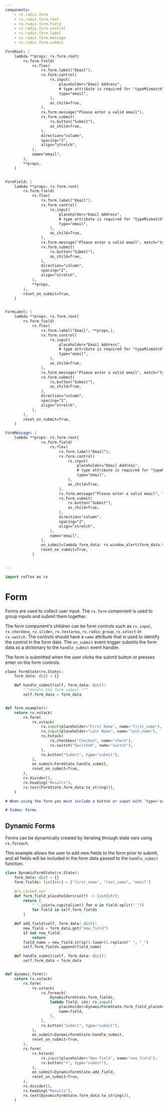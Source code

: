```yaml
---
components:
    - rx.radix.form
    - rx.radix.form.root
    - rx.radix.form.field
    - rx.radix.form.control
    - rx.radix.form.label
    - rx.radix.form.message
    - rx.radix.form.submit

FormRoot: |
    lambda **props: rx.form.root(
        rx.form.field(
            rx.flex(
                rx.form.label("Email"),
                rx.form.control(
                    rx.input(
                        placeholder="Email Address",
                        # type attribute is required for "typeMismatch" validation
                        type="email",
                    ),
                    as_child=True,
                ),
                rx.form.message("Please enter a valid email"),
                rx.form.submit(
                    rx.button("Submit"),
                    as_child=True,
                ),
                direction="column",
                spacing="2",
                align="stretch",
            ),
            name="email",
        ),
        **props,
    )


FormField: |
    lambda **props: rx.form.root(
        rx.form.field(
            rx.flex(
                rx.form.label("Email"),
                rx.form.control(
                    rx.input(
                        placeholder="Email Address",
                        # type attribute is required for "typeMismatch" validation
                        type="email",
                    ),
                    as_child=True,
                ),
                rx.form.message("Please enter a valid email", match="typeMismatch"),
                rx.form.submit(
                    rx.button("Submit"),
                    as_child=True,
                ),
                direction="column",
                spacing="2",
                align="stretch",
            ),
            **props,
        ),
        reset_on_submit=True,
    )


FormLabel: |
    lambda **props: rx.form.root(
        rx.form.field(
            rx.flex(
                rx.form.label("Email", **props,),
                rx.form.control(
                    rx.input(
                        placeholder="Email Address",
                        # type attribute is required for "typeMismatch" validation
                        type="email",
                    ),
                    as_child=True,
                ),
                rx.form.message("Please enter a valid email", match="typeMismatch"),
                rx.form.submit(
                    rx.button("Submit"),
                    as_child=True,
                ),
                direction="column",
                spacing="2",
                align="stretch",
            ),
        ),
        reset_on_submit=True,
    )

FormMessage: |
    lambda **props: rx.form.root(
                rx.form.field(
                    rx.flex(
                        rx.form.label("Email"),
                        rx.form.control(
                            rx.input(
                                placeholder="Email Address",
                                # type attribute is required for "typeMismatch" validation
                                type="email",
                            ),
                            as_child=True,
                        ),
                        rx.form.message("Please enter a valid email", **props,),
                        rx.form.submit(
                            rx.button("Submit"),
                            as_child=True,
                        ),
                        direction="column",
                        spacing="2",
                        align="stretch",
                    ),
                    name="email",
                ),
                on_submit=lambda form_data: rx.window_alert(form_data.to_string()),
                reset_on_submit=True,
            )


---
```


```python exec
import reflex as rx
```

# Form

Forms are used to collect user input. The `rx.form` component is used to group inputs and submit them together.

The form component's children can be form controls such as `rx.input`, `rx.checkbox`, `rx.slider`, `rx.textarea`, `rx.radio_group`, `rx.select` or `rx.switch`. The controls should have a `name` attribute that is used to identify the control in the form data. The `on_submit` event trigger submits the form data as a dictionary to the `handle_submit` event handler.

The form is submitted when the user clicks the submit button or presses enter on the form controls.

```python demo exec
class FormState(rx.State):
    form_data: dict = {}

    def handle_submit(self, form_data: dict):
        """Handle the form submit."""
        self.form_data = form_data


def form_example():
    return rx.vstack(
        rx.form(
            rx.vstack(
                rx.input(placeholder="First Name", name="first_name"),
                rx.input(placeholder="Last Name", name="last_name"),
                rx.hstack(
                    rx.checkbox("Checked", name="check"),
                    rx.switch("Switched", name="switch"),
                ),
                rx.button("Submit", type="submit"),
            ),
            on_submit=FormState.handle_submit,
            reset_on_submit=True,
        ),
        rx.divider(),
        rx.heading("Results"),
        rx.text(FormState.form_data.to_string()),
    )
```

```md alert warning
# When using the form you must include a button or input with `type='submit'`.
```

```md video https://youtube.com/embed/ITOZkzjtjUA?start=5287&end=6040
# Video: Forms
```


## Dynamic Forms

Forms can be dynamically created by iterating through state vars using `rx.foreach`.

This example allows the user to add new fields to the form prior to submit, and all
fields will be included in the form data passed to the `handle_submit` function.

```python demo exec
class DynamicFormState(rx.State):
    form_data: dict = {}
    form_fields: list[str] = ["first_name", "last_name", "email"]

    @rx.cached_var
    def form_field_placeholders(self) -> list[str]:
        return [
            " ".join(w.capitalize() for w in field.split("_"))
            for field in self.form_fields
        ]

    def add_field(self, form_data: dict):
        new_field = form_data.get("new_field")
        if not new_field:
            return
        field_name = new_field.strip().lower().replace(" ", "_")
        self.form_fields.append(field_name)

    def handle_submit(self, form_data: dict):
        self.form_data = form_data


def dynamic_form():
    return rx.vstack(
        rx.form(
            rx.vstack(
                rx.foreach(
                    DynamicFormState.form_fields,
                    lambda field, idx: rx.input(
                        placeholder=DynamicFormState.form_field_placeholders[idx],
                        name=field,
                    ),
                ),
                rx.button("Submit", type="submit"),
            ),
            on_submit=DynamicFormState.handle_submit,
            reset_on_submit=True,
        ),
        rx.form(
            rx.hstack(
                rx.input(placeholder="New Field", name="new_field"),
                rx.button("+", type="submit"),
            ),
            on_submit=DynamicFormState.add_field,
            reset_on_submit=True,
        ),
        rx.divider(),
        rx.heading("Results"),
        rx.text(DynamicFormState.form_data.to_string()),
    )
```
